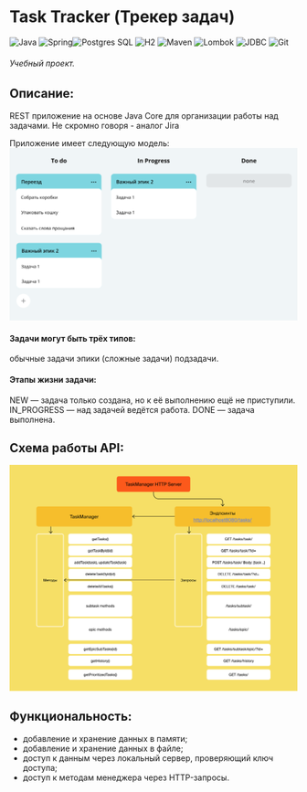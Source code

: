 # Task Tracker (Трекер задач)
![Java](https://img.shields.io/badge/-Java-green) ![Spring](https://img.shields.io/badge/-Spring-blue)![Postgres SQL](https://img.shields.io/badge/-Postgres%20SQL-brightgreen) ![H2](https://img.shields.io/badge/-H2-green) ![Maven](https://img.shields.io/badge/-Maven-yellowgreen) ![Lombok](https://img.shields.io/badge/-Lombok-lightgrey) ![JDBC](https://img.shields.io/badge/-JDBC-green) ![Git](https://badgen.net/badge/icon/github?icon=github&label)

###### Учебный проект.


## Описание:

REST приложение на основе Java Core для организации работы над задачами. Не скромно говоря - аналог Jira

Приложение имеет следующую модель:
![Alt text](https://github.com/Gidrosliv/java-TaskManager/blob/main/schema.png?raw=true)

#### Задачи могут быть трёх типов: 
обычные задачи
эпики (сложные задачи)
подзадачи.

#### Этапы жизни задачи: 
NEW — задача только создана, но к её выполнению ещё не приступили. 
IN_PROGRESS — над задачей ведётся работа. 
DONE — задача выполнена. 
        
## Схема работы API:
    
![Alt text](https://github.com/Gidrosliv/java-TaskManager/blob/main/schema%20API.png?raw=true)

## Функциональность:
*  добавление и хранение данных в памяти;
*  добавление и хранение данных в файле;
*  доступ к данным через локальный сервер, проверяющий ключ доступа;
*  доступ к методам менеджера через HTTP-запросы.
